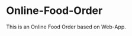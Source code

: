 # Online-Food-Order

This is an Online Food Order based on Web-App.





































































































































































